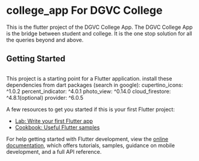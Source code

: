 # college_app For DGVC College

This is the flutter project of the DGVC College App. The DGVC College App is the bridge between student and college. It is the one stop solution for all the queries beyond and above.

## Getting Started
<img scr='https://github.com/RC-KapilDev/College_application/assets/127416368/3e1051ec-3d76-456c-9e7a-43e8f13eb32d'>






This project is a starting point for a Flutter application.
install these dependencies from dart packages (search in google):
  cupertino_icons: ^1.0.2
  percent_indicator: ^4.0.1
  photo_view: ^0.14.0
  cloud_firestore: ^4.8.1(optional)
  provider: ^6.0.5

 

A few resources to get you started if this is your first Flutter project:

- [Lab: Write your first Flutter app](https://docs.flutter.dev/get-started/codelab)
- [Cookbook: Useful Flutter samples](https://docs.flutter.dev/cookbook)

For help getting started with Flutter development, view the
[online documentation](https://docs.flutter.dev/), which offers tutorials,
samples, guidance on mobile development, and a full API reference.
